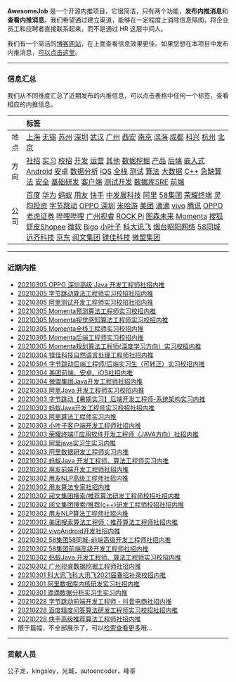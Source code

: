 
 

**AwesomeJob** 是一个开源内推项目，它很简洁，只有两个功能，**发布内推消息**和**查看内推消息**。我们希望通过建立渠道，能够在一定程度上消除信息隔阂，将企业员工和应聘者直接联系起来，而不是通过 HR 这层中间人。

我们有一个简洁的[博客网站](https://awesomejob.gitee.io/)，在上面查看信息效果更佳。如果您想在本项目中发布内推消息，[可以点击这里](https://wj.qq.com/s2/8043669/40c0)。


--- 
### 信息汇总

我们从不同维度汇总了近期发布的内推信息，可以点击表格中任何一个标签，查看相应的内推信息。

||标签|
|:---:|:---|
|地点|[上海](https://awesomejob.gitee.io/tags/上海)  [无锡](https://awesomejob.gitee.io/tags/无锡)  [苏州](https://awesomejob.gitee.io/tags/苏州)  [深圳](https://awesomejob.gitee.io/tags/深圳)  [武汉](https://awesomejob.gitee.io/tags/武汉)  [广州](https://awesomejob.gitee.io/tags/广州)  [西安](https://awesomejob.gitee.io/tags/西安)  [南京](https://awesomejob.gitee.io/tags/南京)  [滨海](https://awesomejob.gitee.io/tags/滨海)  [成都](https://awesomejob.gitee.io/tags/成都)  [科兴](https://awesomejob.gitee.io/tags/科兴)  [杭州](https://awesomejob.gitee.io/tags/杭州)  [北京](https://awesomejob.gitee.io/tags/北京)|
|方向|[社招](https://awesomejob.gitee.io/series/社招)  [实习](https://awesomejob.gitee.io/series/实习)  [校招](https://awesomejob.gitee.io/series/校招)	[开发](https://awesomejob.gitee.io/categories/开发)  [运营](https://awesomejob.gitee.io/categories/运营)  [其他](https://awesomejob.gitee.io/categories/其他)  [数据挖掘](https://awesomejob.gitee.io/categories/数据挖掘)  [产品](https://awesomejob.gitee.io/categories/产品)  [后端](https://awesomejob.gitee.io/categories/后端)  [嵌入式](https://awesomejob.gitee.io/categories/嵌入式)  [Android](https://awesomejob.gitee.io/categories/android)  [安卓](https://awesomejob.gitee.io/categories/安卓)  [数据分析](https://awesomejob.gitee.io/categories/数据分析)  [iOS](https://awesomejob.gitee.io/categories/ios)  [全栈](https://awesomejob.gitee.io/categories/全栈)  [测试](https://awesomejob.gitee.io/categories/测试)  [算法](https://awesomejob.gitee.io/categories/算法)  [大数据](https://awesomejob.gitee.io/categories/大数据)  [C++](https://awesomejob.gitee.io/categories/c++)  [急缺算法](https://awesomejob.gitee.io/categories/急缺算法)  [安全](https://awesomejob.gitee.io/categories/安全)  [基础研发](https://awesomejob.gitee.io/categories/基础研发)  [客户端](https://awesomejob.gitee.io/categories/客户端)  [测试开发](https://awesomejob.gitee.io/categories/测试开发)  [数据库SRE](https://awesomejob.gitee.io/categories/数据库sre)  [前端](https://awesomejob.gitee.io/categories/前端)|
|公司|[百度](https://awesomejob.gitee.io/tags/百度)  [华为](https://awesomejob.gitee.io/tags/华为)  [蚂蚁](https://awesomejob.gitee.io/tags/蚂蚁)  [用友](https://awesomejob.gitee.io/tags/用友)  [快手](https://awesomejob.gitee.io/tags/快手)  [中发展科技](https://awesomejob.gitee.io/tags/中发展科技)  [阿里](https://awesomejob.gitee.io/tags/阿里)  [58集团](https://awesomejob.gitee.io/tags/58集团)  [荣耀终端](https://awesomejob.gitee.io/tags/荣耀终端)  [灵均投资](https://awesomejob.gitee.io/tags/灵均投资)  [字节跳动](https://awesomejob.gitee.io/tags/字节跳动)  [OPPO 深圳](https://awesomejob.gitee.io/tags/oppo-深圳)  [米哈游](https://awesomejob.gitee.io/tags/米哈游)  [美团](https://awesomejob.gitee.io/tags/美团)  [滴滴](https://awesomejob.gitee.io/tags/滴滴)  [vivo](https://awesomejob.gitee.io/tags/vivo)  [腾讯](https://awesomejob.gitee.io/tags/腾讯)  [OPPO](https://awesomejob.gitee.io/tags/oppo)  [老虎证券](https://awesomejob.gitee.io/tags/老虎证券)  [哔哩哔哩](https://awesomejob.gitee.io/tags/哔哩哔哩)  [广州视睿](https://awesomejob.gitee.io/tags/广州视睿)  [ROCK Pi](https://awesomejob.gitee.io/tags/rock-pi)  [图森未来](https://awesomejob.gitee.io/tags/图森未来)  [Momenta](https://awesomejob.gitee.io/tags/momenta)  [搜狐](https://awesomejob.gitee.io/tags/搜狐)  [虾皮Shopee](https://awesomejob.gitee.io/tags/虾皮shopee)  [微软](https://awesomejob.gitee.io/tags/微软)  [Bigo](https://awesomejob.gitee.io/tags/bigo)  [小叶子](https://awesomejob.gitee.io/tags/小叶子)  [科大讯飞](https://awesomejob.gitee.io/tags/科大讯飞)  [烟台昭阳网络](https://awesomejob.gitee.io/tags/烟台昭阳网络)  [58同城](https://awesomejob.gitee.io/tags/58同城)  [远齐科技](https://awesomejob.gitee.io/tags/远齐科技)  [京东](https://awesomejob.gitee.io/tags/京东)  [阅文集团](https://awesomejob.gitee.io/tags/阅文集团)  [镁佳科技](https://awesomejob.gitee.io/tags/镁佳科技)  [微盟集团](https://awesomejob.gitee.io/tags/微盟集团)|
--- 

### 近期内推 
- [20210305  OPPO 深圳高级 Java 开发工程师社招内推](https://awesomejob.gitee.io/posts/jobs/job_95)
- [20210305  字节跳动算法工程师实习校招社招内推](https://awesomejob.gitee.io/posts/jobs/job_94)
- [20210305  阿里测试开发工程师实习校招社招内推](https://awesomejob.gitee.io/posts/jobs/job_93)
- [20210305  Momenta预测算法工程师实习校招内推](https://awesomejob.gitee.io/posts/jobs/job_92)
- [20210305  Momenta视觉感知算法工程师实习校招内推](https://awesomejob.gitee.io/posts/jobs/job_91)
- [20210305  Momenta全栈工程师实习校招内推](https://awesomejob.gitee.io/posts/jobs/job_90)
- [20210305  Momenta后端工程师实习校招内推](https://awesomejob.gitee.io/posts/jobs/job_89)
- [20210305  Momenta规划算法工程师(深度学习方向）实习校招内推](https://awesomejob.gitee.io/posts/jobs/job_88)
- [20210304  镁佳科技自然语言处理工程师社招内推](https://awesomejob.gitee.io/posts/jobs/job_87)
- [20210304  字节跳动后端工程师/后端实习生（可转正）实习校招内推](https://awesomejob.gitee.io/posts/jobs/job_86)
- [20210304  美团前端、安卓、iOS社招内推](https://awesomejob.gitee.io/posts/jobs/job_85)
- [20210304  微盟集团Java开发工程师社招内推](https://awesomejob.gitee.io/posts/jobs/job_84)
- [20210303  阿里Java 开发工程师实习校招内推](https://awesomejob.gitee.io/posts/jobs/job_83)
- [20210303  字节跳动【暑期实习】后端开发工程师-系统架构实习内推](https://awesomejob.gitee.io/posts/jobs/job_82)
- [20210303  蚂蚁Java开发工程师实习校招社招内推](https://awesomejob.gitee.io/posts/jobs/job_81)
- [20210303  阿里算法工程师实习内推](https://awesomejob.gitee.io/posts/jobs/job_80)
- [20210303  小叶子客户端开发工程师社招内推](https://awesomejob.gitee.io/posts/jobs/job_79)
- [20210303  荣耀终端IT应用软件开发工程师（JAVA方向）社招内推](https://awesomejob.gitee.io/posts/jobs/job_78)
- [20210303  阿里java实习生实习内推](https://awesomejob.gitee.io/posts/jobs/job_77)
- [20210303  阿里数据研发工程师实习内推](https://awesomejob.gitee.io/posts/jobs/job_76)
- [20210302  蚂蚁Java 开发工程师、算法工程师实习内推](https://awesomejob.gitee.io/posts/jobs/job_75)
- [20210302  用友前端开发工程师社招内推](https://awesomejob.gitee.io/posts/jobs/job_74)
- [20210302  用友NLP高级工程师社招内推](https://awesomejob.gitee.io/posts/jobs/job_73)
- [20210302  用友算法专家社招内推](https://awesomejob.gitee.io/posts/jobs/job_72)
- [20210302  阅文集团搜索/推荐算法研发工程师校招社招内推](https://awesomejob.gitee.io/posts/jobs/job_71)
- [20210302  阅文集团搜索/推荐(c++)研发工程师校招社招内推](https://awesomejob.gitee.io/posts/jobs/job_70)
- [20210302  用友NLP算法工程师社招内推](https://awesomejob.gitee.io/posts/jobs/job_69)
- [20210302  美团搜索算法工程师；推荐算法工程师社招内推](https://awesomejob.gitee.io/posts/jobs/job_68)
- [20210302  vivoAndroid开发社招内推](https://awesomejob.gitee.io/posts/jobs/job_67)
- [20210302  58集团58同城-前端高级开发工程师社招内推](https://awesomejob.gitee.io/posts/jobs/job_66)
- [20210302  58集团前端高级开发工程师社招内推](https://awesomejob.gitee.io/posts/jobs/job_65)
- [20210302  蚂蚁Java 开发工程师、算法工程师实习校招内推](https://awesomejob.gitee.io/posts/jobs/job_64)
- [20210302  广州视睿数据挖掘工程师社招内推](https://awesomejob.gitee.io/posts/jobs/job_63)
- [20210301  科大讯飞科大讯飞2021届春招补录校招内推](https://awesomejob.gitee.io/posts/jobs/job_62)
- [20210301  阿里数据库内核研发实习社招内推](https://awesomejob.gitee.io/posts/jobs/job_61)
- [20210301  滴滴数据分析实习生实习内推](https://awesomejob.gitee.io/posts/jobs/job_60)
- [20210228  字节跳动前端开发工程师 - 抖音电商社招内推](https://awesomejob.gitee.io/posts/jobs/job_59)
- [20210228  百度精度问答算法研发工程师实习校招社招内推](https://awesomejob.gitee.io/posts/jobs/job_58)
- [20210228  快手高级推荐算法工程师社招内推](https://awesomejob.gitee.io/posts/jobs/job_57)
- 限于篇幅，不全部展示了，可以[检索查看更多](https://awesomejob.gitee.io/)哦...
--- 
### 贡献人员
公子龙，kingsley，光城，autoencoder，峰哥